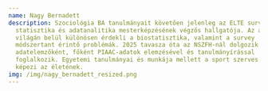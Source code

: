 ```yaml
---
name: Nagy Bernadett
description: Szociológia BA tanulmányait követően jelenleg az ELTE survey
  statisztika és adatanalitika mesterképzésének végzős hallgatója. Az adatok
  világán belül különösen érdekli a biostatisztika, valamint a survey
  módszertant érintő problémák. 2025 tavasza óta az NSZFH-nál dolgozik
  adatelemzőként, főként PIAAC-adatok elemzésével és tanulmányírással
  foglalkozik. Egyetemi tanulmányai és munkája mellett a sport szerves részét
  képezi az életének.
img: /img/nagy_bernadett_resized.png
---
```

